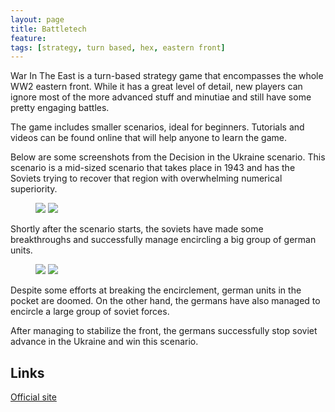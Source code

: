 ```yaml
---
layout: page
title: Battletech
feature: 
tags: [strategy, turn based, hex, eastern front]
---
```


War In The East is a turn-based strategy game that encompasses the whole WW2 eastern front. While it has a great level of detail, new players can ignore most of the more advanced stuff and minutiae and still have some pretty engaging battles.

The game includes smaller scenarios, ideal for beginners. Tutorials and videos can be found online that will help anyone to learn the game.

Below are some screenshots from the Decision in the Ukraine scenario. This scenario is a mid-sized scenario that takes place in 1943 and has the Soviets trying to recover that region with overwhelming numerical superiority.

<figure class="half">
    <a href="https://i.imgur.com/o6gjbuL.jpg"><img src="https://i.imgur.com/o6gjbuL.jpg"></a>
    <a href="https://i.imgur.com/aTCagcF.jpg"><img src="https://i.imgur.com/aTCagcF.jpg"></a>
</figure>

Shortly after the scenario starts, the soviets have made some breakthroughs and successfully manage encircling a big group of german units.

<figure class="half">
    <a href="https://i.imgur.com/Xu6oOI4.jpg"><img src="https://i.imgur.com/Xu6oOI4.jpg"></a>
    <a href="https://i.imgur.com/UVyZPbd.jpg"><img src="https://i.imgur.com/UVyZPbd.jpg"></a>
</figure>

Despite some efforts at breaking the encirclement, german units in the pocket are doomed. On the other hand, the germans have also managed to encircle a large group of soviet forces.

After managing to stabilize the front, the germans successfully stop soviet advance in the Ukraine and win this scenario.

## Links

[Official site](http://www.matrixgames.com/products/372/details/Gary.Grigsbys.War.in.the.East:.The.German-Soviet.War.1941-1945)